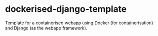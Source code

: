 # dockerised-django-template
Template for a containerised webapp using Docker (for containerisation) and Django (as the webapp framework).
